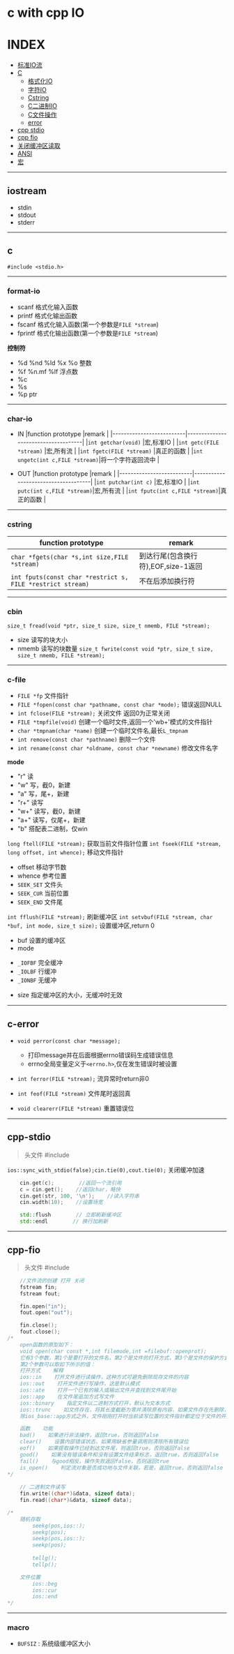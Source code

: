 # c with cpp IO


# INDEX

- [标准IO流](#iostream)
- [C](#c)
  - [格式化IO](#format-io)
  - [字符IO](#char-io)
  - [Cstring](#cstring)
  - [C二进制IO](#cbin)
  - [C文件操作](#c-file)
  - [error](#c-error)
- [cpp stdio](#cpp-stdio)
- [cpp fio](#cpp-fio)
- [关闭缓冲区读取](#../linux/ncurses.c)
- [ANSI](#./ansi.md)
- [宏](#macro)

---

## **iostream**

+ stdin
+ stdout
+ stderr

---

## **c**

`#include <stdio.h>`

---

### **format-io**

- scanf        格式化输入函数
- printf       格式化输出函数
- fscanf        格式化输入函数(第一个参数是`FILE *stream`)
- fprintf       格式化输出函数(第一个参数是`FILE *stream`)

__控制符__
  +    %d %nd %ld %x %o         整数
  +    %f %n.mf %lf            浮点数
  +    %c
  +    %s
  +    %p                        ptr

---

### char-io

+ IN
|function prototype        |remark                               |
|--------------------------|-------------------------------------|
|`int getchar(void)`       |宏,标准IO                            |
|`int getc(FILE *stream)`  |宏,所有流                            |
|`int fgetc(FILE *stream)` |真正的函数                           |
|`int ungetc(int c,FILE *stream)`|将一个字符返回流中             |

+ OUT
|function prototype        |remark                               |
|--------------------------|-------------------------------------|
|`int putchar(int c)`      |宏,标准IO                            |
|`int putc(int c,FILE *stream)`|宏,所有流                        |
|`int fputc(int c,FILE *stream)`|真正的函数                      |

---

### **cstring**

|function prototype                                       |remark                          |
|---------------------------------------------------------|--------------------------------|
|`char *fgets(char *s,int size,FILE *stream)`             |到达行尾(包含换行符),EOF,size-1返回|
|`int fputs(const char *restrict s, FILE *restrict stream)`|不在后添加换行符               |

---

### cbin

`size_t fread(void *ptr, size_t size, size_t nmemb, FILE *stream);`
 + size   读写的块大小
 + nmemb  读写的块数量
`size_t fwrite(const void *ptr, size_t size, size_t nmemb, FILE *stream);`

---

### c-file

- `FILE *fp` 文件指针
- `FILE *fopen(const char *pathname, const char *mode);` 错误返回NULL
- `int fclose(FILE *stream);` 关闭文件 返回0为正常关闭
- `FILE *tmpfile(void)`  创建一个临时文件,返回一个'wb+'模式的文件指针
- `char *tmpnam(char *name)`  创建一个临时文件名,最长`L_tmpnam`
- `int remove(const char *pathname)`  删除一个文件
- `int rename(const char *oldname, const char *newname)`  修改文件名字

**mode**
+ "r"   读
+ "w"   写，截0，新建
+ "a"   写，尾+，新建
+ "r+"  读写
+ "w+"  读写，截0，新建
+ "a+"  读写，仅尾+，新建
+ "b"   搭配表二进制，仅win

`long ftell(FILE *stream);` 获取当前文件指针位置
`int fseek(FILE *stream, long offset, int whence);` 移动文件指针
 + offset    移动字节数
 + whence    参考位置
  + `SEEK_SET`  文件头
  + `SEEK_CUR`  当前位置
  + `SEEK_END`  文件尾

`int fflush(FILE *stream);`  刷新缓冲区
`int setvbuf(FILE *stream, char *buf, int mode, size_t size);` 设置缓冲区,return 0
+ buf  设置的缓冲区
+ mode
 - `_IOFBF` 完全缓冲
 - `_IOLBF` 行缓冲
 - `_IONBF` 无缓冲
+ size  指定缓冲区的大小，无缓冲时无效

---

## c-error

- `void perror(const char *message);`
  - 打印message并在后面根据errno错误码生成错误信息
  - errno全局变量定义于`<errno.h>`,仅在发生错误时被设置

- `int ferror(FILE *stream);` 流异常时return非0
- `int feof(FILE *stream)`  文件尾时返回真
- `void clearerr(FILE *stream)`  重置错误位

---

## cpp-stdio

>    头文件
#include <iostream>

`ios::sync_with_stdio(false);cin.tie(0),cout.tie(0);`    关闭缓冲加速

>
```cpp
    cin.get(c);        //返回一个流引用
    c = cin.get();    //返回char，略快
    cin.get(str, 100, '\n');    //读入字符串
    cin.width(10);    //设置场宽
```

>    
```cpp
    std::flush        // 立即刷新缓冲区
    std::endl        // 换行加刷新
```
________________________________________________

## cpp-fio 

>    头文件
#include <fstream>

```cpp
    //文件流的创建 打开 关闭
    fstream fin;
    fstream fout;

    fin.open("in");
    fout.open("out");

    fin.close();
    fout.close();
/*
    open函数的原型如下：
    void open(char const *,int filemode,int =filebuf::openprot);
    它有3个参数，第1个是要打开的文件名，第2个是文件的打开方式，第3个是文件的保护方式，一般都使用默认值。
    第2个参数可以取如下所示的值：
    打开方式    解释
    ios::in    打开文件进行读操作，这种方式可避免删除现存文件的内容
    ios::out    打开文件进行写操作，这是默认模式
    ios::ate    打开一个已有的输入或输出文件并查找到文件尾开始
    ios::app    在文件尾追加方式写文件
    ios::binary    指定文件以二进制方式打开，默认为文本方式
    ios::trunc    如文件存在，将其长度截断为零并清除原有内容，如果文件存在先删除，再创建
    除ios_base::app方式之外，文件刚刚打开时当前读写位置的文件指针都定位于文件的开始位置，而ios_base::app使文件当前的写指针定位于文件尾

    函数    功能
    bad()    如果进行非法操作，返回true，否则返回false
    clear()    设置内部错误状态，如果用缺省参量调用则清除所有错误位
    eof()    如果提取操作已经到达文件尾，则返回true，否则返回false
    good()    如果没有错误条件和没有设置文件结束标志，返回true，否则返回false
    fail()    与good相反，操作失败返回false，否则返回true
    is_open()    判定流对象是否成功地与文件关联，若是，返回true，否则返回false
*/
    
    // 二进制文件读写
    fin.write((char*)&data, sizeof data);
    fin.read((char*)&data, sizeof data);

/*
    随机存取
        seekg(pos,ios::);
        seekg(pos);
        seekp(pos,ios::);
        seekp(pos);
    
        tellg();
        tellp();

    文件位置
        ios::beg
        ios::cur
        ios::end
*/
```

---

### **macro**
- `BUFSIZ` : 系统级缓冲区大小
